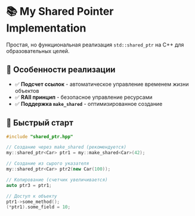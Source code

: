 # 📚 My Shared Pointer Implementation

Простая, но функциональная реализация `std::shared_ptr` на C++ для образовательных целей.

## 🎯 Особенности реализации

- ✅ **Подсчет ссылок** - автоматическое управление временем жизни объектов
- ✅ **RAII принцип** - безопасное управление ресурсами
- ✅ **Поддержка `make_shared`** - оптимизированное создание

## 🚀 Быстрый старт

```cpp
#include "shared_ptr.hpp"

// Создание через make_shared (рекомендуется)
my::shared_ptr<Car> ptr1 = my::make_shared<Car>(42);

// Создание из сырого указателя
my::shared_ptr<Car> ptr2(new Car(100));

// Копирование (счетчик увеличивается)
auto ptr3 = ptr1;

// Доступ к объекту
ptr1->some_method();
(*ptr1).some_field = 10;
